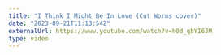 ```yaml
---
title: "I Think I Might Be In Love (Cut Worms cover)"
date: "2023-09-21T11:13:54Z"
externalUrl: https://www.youtube.com/watch?v=h0d_qbYI6JM
type: video
---
```

